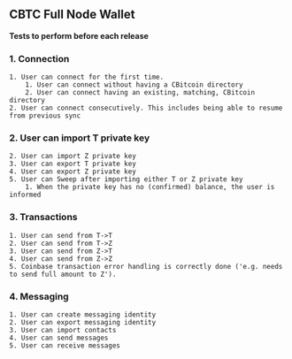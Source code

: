 ## CBTC Full Node Wallet

**Tests to perform before each release**

### 1. Connection
	1. User can connect for the first time.
		1. User can connect without having a CBitcoin directory
		2. User can connect having an existing, matching, CBitcoin directory
	2. User can connect consecutively. This includes being able to resume from previous sync

### 2. User can import T private key
	2. User can import Z private key
	3. User can export T private key
	4. User can export Z private key
	5. User can Sweep after importing either T or Z private key
		1. When the private key has no (confirmed) balance, the user is informed

### 3. Transactions
	1. User can send from T->T
	2. User can send from T->Z
	3. User can send from Z->T
	4. User can send from Z->Z
	5. Coinbase transaction error handling is correctly done ('e.g. needs to send full amount to Z').

### 4. Messaging
	1. User can create messaging identity
	2. User can export messaging identity
	3. User can import contacts
	4. User can send messages
	5. User can receive messages